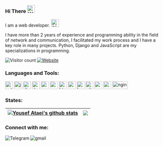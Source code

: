 ### Hi There <img src="https://raw.githubusercontent.com/Tarikul-Islam-Anik/Animated-Fluent-Emojis/master/Emojis/Hand%20gestures/Waving%20Hand%20Light%20Skin%20Tone.png" alt="Waving Hand Light Skin Tone" width="25" height="25" />

I am a web developer. <img src="https://raw.githubusercontent.com/Tarikul-Islam-Anik/Animated-Fluent-Emojis/master/Emojis/Smilies/Alien.png" alt="Alien" width="25" height="25" />

I have more than 2 years of experience and programming ability in the field of network and communication, I facilitated my work process and I have a key role in many projects. Python, Django and JavaScript are my specializations in programming.

![Visitor count](https://shields-io-visitor-counter.herokuapp.com/badge?page=uataei)
[![Website](https://img.shields.io/website?down_color=blue&down_message=blue&up_color=yellow&up_message=my%20resume&url=https%3A%2F%2Fuataei.github.io%2F)](https://uataei.github.io)


<h3 align="left">Languages and Tools:</h3>
<p align="left">    
<img src="https://uxwing.com/wp-content/themes/uxwing/download/brands-and-social-media/python-programming-language-icon.svg" alt="python" height="25"/>
<img src="https://uxwing.com/wp-content/themes/uxwing/download/brands-and-social-media/javascript-programming-language-icon.svg" alt="javascipt" height="25"/>
<img src="https://uxwing.com/wp-content/themes/uxwing/download/brands-and-social-media/django-icon.svg" alt="django" height="25">
<img src="https://uxwing.com/wp-content/themes/uxwing/download/brands-and-social-media/docker-icon.svg" alt="docker" height="25"/>
<img src="https://uxwing.com/wp-content/themes/uxwing/download/brands-and-social-media/postman-icon.svg" alt="postman" height="25"/>
<img src="https://uxwing.com/wp-content/themes/uxwing/download/brands-and-social-media/mongodb-icon.svg" alt="mongodb" height="25"/>
<img src="https://uxwing.com/wp-content/themes/uxwing/download/brands-and-social-media/html-icon.svg" alt="html5" height="25"/>
<img src="https://uxwing.com/wp-content/themes/uxwing/download/brands-and-social-media/css-icon.svg" alt="css" height="25"/>
<img src="https://uxwing.com/wp-content/themes/uxwing/download/brands-and-social-media/heroku-icon.svg" alt="heroku" height="25"/>
<img src="https://uxwing.com/wp-content/themes/uxwing/download/brands-and-social-media/git-icon.svg" alt="git" height="25"/>
<img src="https://uxwing.com/wp-content/themes/uxwing/download/brands-and-social-media/visual-studio-code-icon.svg" alt="vscode" height="25"/>
<img src="https://uxwing.com/wp-content/themes/uxwing/download/brands-and-social-media/postgresql-icon.svg" alt="postgresql" height="25"/>
<img src="https://uxwing.com/wp-content/themes/uxwing/download/brands-and-social-media/nginx-icon.svg" alt="nginx" width="50" height="25"/>
</p>


<h3 align="left">States:</h3>

| <a href="https://github.com/anuraghazra/github-readme-stats"><img align="center" src="https://github-readme-stats.vercel.app/api?username=uataei&show_icons=true&include_all_commits=true&hide_border=true" alt="Yousef Ataei's github stats" /></a> | <a href="https://github.com/anuraghazra/github-readme-stats"><img align="center" src="https://github-readme-stats.vercel.app/api/top-langs/?username=uataei&layout=compact&hide_border=true" /></a> |
| ------------- | ------------- |


<h3 align="left">Connect with me:</h3>

[<img align="left" alt="Telegram" src="https://img.shields.io/badge/Telegram-%230077B5.svg?&style=for-the-badge&logo=telegram&logoColor=white" />](https://t.me/uataei)
[<img align="left" alt="gmail" src="https://img.shields.io/badge/Gmail-%2312100E.svg?&style=for-the-badge&logo=gmail&logoColor=white" />](mailto:ataeiu@gmail.com)

